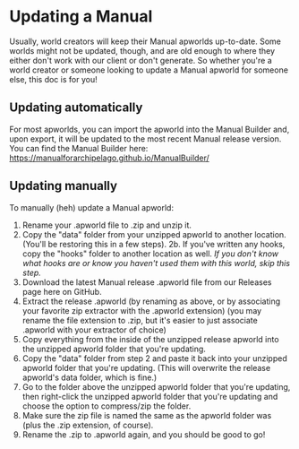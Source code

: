 # Updating a Manual
Usually, world creators will keep their Manual apworlds up-to-date. Some worlds might not be updated, though, and are old enough to where they either don't work with our client or don't generate. So whether you're a world creator or someone looking to update a Manual apworld for someone else, this doc is for you!

## Updating automatically

For most apworlds, you can import the apworld into the Manual Builder and, upon export, it will be updated to the most recent Manual release version. You can find the Manual Builder here: https://manualforarchipelago.github.io/ManualBuilder/

## Updating manually

To manually (heh) update a Manual apworld:
1. Rename your .apworld file to .zip and unzip it.
2. Copy the "data" folder from your unzipped apworld to another location. (You'll be restoring this in a few steps).
2b. If you've written any hooks, copy the "hooks" folder to another location as well. _If you don't know what hooks are or know you haven't used them with this world, skip this step._
3. Download the latest Manual release .apworld file from our Releases page here on GitHub.
4. Extract the release .apworld (by renaming as above, or by associating your favorite zip extractor with the .apworld extension) (you may rename the file extension to .zip, but it's easier to just associate .apworld with your extractor of choice)
5. Copy everything from the inside of the unzipped release apworld into the unzipped apworld folder that you're updating.
6. Copy the "data" folder from step 2 and paste it back into your unzipped apworld folder that you're updating. (This will overwrite the release apworld's data folder, which is fine.)
7. Go to the folder above the unzipped apworld folder that you're updating, then right-click the unzipped apworld folder that you're updating and choose the option to compress/zip the folder.
8. Make sure the zip file is named the same as the apworld folder was (plus the .zip extension, of course).
9. Rename the .zip to .apworld again, and you should be good to go!


